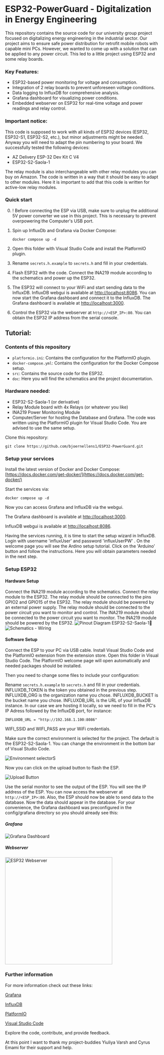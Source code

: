 # ESP32-PowerGuard - Digitalization in Energy Engineering

This repository contains the source code for our university group project focused on digitalizing energy engineering in the industrial sector. Our project aims to ensure safe power distribution for retrofit mobile robots with capable mini PCs. However, we wanted to come up with a solution that can be applied to any power circuit. This led to a little project using ESP32 and some relay boards.

### Key Features:

- ESP32-based power monitoring for voltage and consumption.
- Integration of 2 relay boards to prevent unforeseen voltage conditions.
- Data logging to InfluxDB for comprehensive analysis.
- Grafana dashboard for visualizing power conditions.
- Embedded webserver on ESP32 for real-time voltage and power readings and relay control.

### Important notice:
This code is supposed to work with all kinds of ESP32 devices (ESP32, ESP32-S1, ESP32-S2, etc.), but minor adjustments might be needed. Anyway you will need to adapt the pin numbering to your board.
We successfully tested the following devices:
- AZ Delivery ESP-32 Dev Kit C V4
- ESP32-S2-Saola-1

The relay module is also interchangeable with other relay modules you can buy on Amazon. The code is written in a way that it should be easy to adapt to other modules. Here it is important to add that this code is written for active-low relay modules.

### Quick start
0. ! Before connecting the ESP via USB, make sure to unplug the additional 5V power converter we use in this project. This is necessary to prevent overpowering the Computer's USB port.
1. Spin up InfluxDb and Grafana via Docker Compose:

    ```shell
    docker compose up -d
    ```

2. Open this folder with Visual Studio Code and install the PlatformIO plugin.
3. Rename `secrets.h.example` to `secrets.h` and fill in your credentials.
4. Flash ESP32 with the code. Connect the INA219 module according to the schematics and power up the ESP32.
5. The ESP32 will connect to your WiFi and start sending data to the InfluxDB. InfluxDB webgui is available at [http://localhost:8086](http://localhost:8086). You can now start the Grafana dashboard and connect it to the InfluxDB. The Grafana dashboard is available at [http://localhost:3000](http://localhost:3000).
6. Control the ESP32 via the webserver at `http://<ESP_IP>:80`.
   You can obtain the ESP32 IP address from the serial console.

## Tutorial:
### Contents of this repository
- `platformio.ini`: Contains the configuration for the PlatformIO plugin.
- `docker-compose.yml`: Contains the configuration for the Docker Compose setup.
- `src`: Contains the source code for the ESP32.
- `doc`: Here you will find the schematics and the project documentation.

### Hardware needed:
- ESP32-S2-Saola-1 (or derivative)
- Relay Module board with 4x Relays (or whatever you like)
- INA219 Power Monitoring Module
- Computer/Server for hosting the Database and Grafana.
The code was written using the PlatformIO plugin for Visual Studio Code. You are advised to use the same setup.

Clone this repository:
```shell
git clone https://github.com/bjoernellens1/ESP32-PowerGuard.git
```

### Setup your services
Install the latest version of Docker and Docker Compose:
    [https://docs.docker.com/get-docker/](https://docs.docker.com/get-docker/)

Start the services via:
```shell
docker compose up -d
```

Now you can access Grafana and InfluxDB via the webgui.

The Grafana dashboard is available at [http://localhost:3000](http://localhost:3000).

InfluxDB webgui is available at [http://localhost:8086](http://localhost:8086).

Having the services running, it is time to start the setup wizard in InfluxDB. Login with username 'influxUser' and password 'influxUserPW' .
On the welcome page you will see the Ardino setup tutorial. Click on the 'Arduino' button and follow the instructions. Here you will obtain parameters needed in the next step.

### Setup ESP32
#### Hardware Setup
Connect the INA219 module according to the schematics. 
Connect the relay module to the ESP32. The relay module should be connected to the pins GPIO2 and GPIO15 of the ESP32. The relay module should be powered by an external power supply. The relay module should be connected to the power circuit you want to monitor and control. The INA219 module should be connected to the power circuit you want to monitor. The INA219 module should be powered by the ESP32.
![Pinout Diagram ESP32-S2-Saola-1](https://docs.espressif.com/projects/esp-idf/en/stable/esp32s2/_images/esp32-s2_saola1-pinout.jpg)
![Schematics - Wiring](resources/wiring.png)


#### Software Setup
Connect the ESP to your PC via USB cable. Install Visual Studio Code and the PlatformIO extension from the extension store.
Open this folder in Visual Studio Code. The PlatformIO welcome page will open automatically and needed packages should be installed.

Then you need to change some files to include your configuration:

Rename `secrets.h.example` to `secrets.h` and fill in your credentials. INFLUXDB_TOKEN is the token you obtained in the previous step. INFLUXDB_ORG is the organization name you chose. INFLUXDB_BUCKET is the bucket name you chose. INFLUXDB_URL is the URL of your InfluxDB instance. In our case we are hosting it locally, so we need to fill in the PC's IP Adress followed by the InfluxDB port, for instance:

```
INFLUXDB_URL = "http://192.168.1.100:8086"
```

 WIFI_SSID and WIFI_PASS are your WiFi credentials.

Make sure the correct environment is selected for the project. The default is the ESP32-S2-Saola-1. You can change the environment in the bottom bar of Visual Studio Code.

![Environment selectorS](resources/environment.png)
 

Now you can click on the upload button to flash the ESP.

![Upload Button](resources/upload.png)

Use the serial monitor to see the output of the ESP. You will see the IP address of the ESP. You can now access the webserver at `http://<ESP_IP>:80`.
Also, the ESP should now be able to send data to the database. Now the data should appear in the database. For your convenience, the Grafana dashboard was preconfigured in the config/grafana directory so you should already see this:

##### Grafana
![Grafana Dashboard](resources/dashboard.png)

##### Webserver
<img src="resources/webserver.png" alt="ESP32 Webserver" title="ESP32 Webserver" width="350" />

### Further information
For more information check out these links:

[Grafana](https://grafana.com/)

[InfluxDB](https://www.influxdata.com/)

[PlatformIO](https://platformio.org/)

[Visual Studio Code](https://code.visualstudio.com/)


Explore the code, contribute, and provide feedback.

At this point I want to thank my project-buddies Yiuliya Varsh and Cyrus Emami for their support and help.